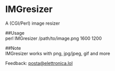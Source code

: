 # IMGresizer
A (CGI/Perl) image resizer  
  
##Usage  
        perl IMGresizer /path/to/image.png 1600 1200
  
##Note  
  IMGresizer works with png, jpg/jpeg, gif and more  

Feedback: posta@elettronica.lol
